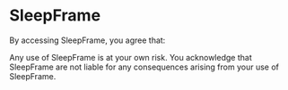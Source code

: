 # SleepFrame
By accessing SleepFrame, you agree that:

Any use of SleepFrame is at your own risk.
You acknowledge that SleepFrame are not liable for any consequences arising from your use of SleepFrame.
